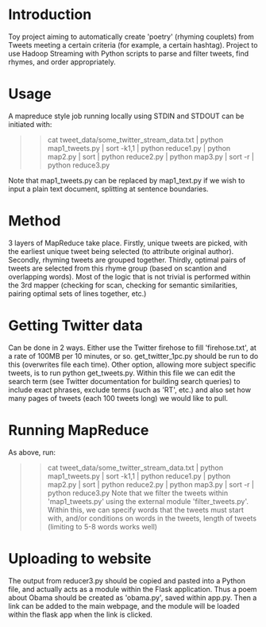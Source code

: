 Introduction
============
Toy project aiming to automatically create 'poetry' (rhyming couplets)
from Tweets meeting a certain criteria (for example, a certain hashtag).
Project to use Hadoop Streaming with Python scripts to parse and
filter tweets, find rhymes, and order appropriately.

Usage
=====
A mapreduce style job running locally using STDIN and STDOUT can be initiated with:
>> cat tweet_data/some_twitter_stream_data.txt | python map1_tweets.py | sort -k1,1 | python reduce1.py | python map2.py | sort | python reduce2.py | python map3.py | sort -r | python reduce3.py

Note that map1_tweets.py can be replaced by map1_text.py if we wish to input a plain text document, splitting at sentence boundaries.

Method
======
3 layers of MapReduce take place. Firstly, unique tweets are picked, with the earliest unique tweet being selected (to attribute original author). Secondly, rhyming tweets are grouped together. Thirdly, optimal pairs of tweets are selected from this rhyme group (based on scantion and overlapping words). Most of the logic that is not trivial is performed within the 3rd mapper (checking for scan, checking for semantic similarities, pairing optimal sets of lines together, etc.)

Getting Twitter data
====================
Can be done in 2 ways. Either use the Twitter firehose to fill 'firehose.txt', at a rate of 100MB per 10 minutes, or so. get_twitter_1pc.py should be run to do this (overwrites file each time). Other option, allowing more subject specific tweets, is to run python get_tweets.py. Within this file we can edit the search term (see Twitter documentation for building search queries) to include exact phrases, exclude terms (such as 'RT', etc.) and also set how many pages of tweets (each 100 tweets long) we would like to pull.

Running MapReduce
=================
As above, run:
>> cat tweet_data/some_twitter_stream_data.txt | python map1_tweets.py | sort -k1,1 | python reduce1.py | python map2.py | sort | python reduce2.py | python map3.py | sort -r | python reduce3.py
Note that we filter the tweets within 'map1_tweets.py' using the external module 'filter_tweets.py'. Within this, we can specify words that the tweets must start with, and/or conditions on words in the tweets, length of tweets (limiting to 5-8 words works well)

Uploading to website
====================
The output from reducer3.py should be copied and pasted into a Python file, and actually acts as a module within the Flask application. Thus a poem about Obama should be created as 'obama.py', saved within app.py. Then a link can be added to the main webpage, and the module will be loaded within the flask app when the link is clicked.